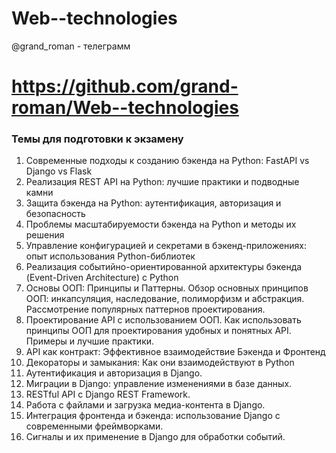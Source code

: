 # Web--technologies

@grand_roman - телеграмм 

# https://github.com/grand-roman/Web--technologies


###  Темы для подготовки к экзамену


1. Современные подходы к созданию бэкенда на Python: FastAPI vs Django vs Flask
2. Реализация REST API на Python: лучшие практики и подводные камни
3. Защита бэкенда на Python: аутентификация, авторизация и безопасность
4. Проблемы масштабируемости бэкенда на Python и методы их решения
5. Управление конфигурацией и секретами в бэкенд-приложениях: опыт использования Python-библиотек
6. Реализация событийно-ориентированной архитектуры бэкенда (Event-Driven Architecture) с Python
7. Основы ООП: Принципы и Паттерны. Обзор основных принципов ООП: инкапсуляция, наследование, полиморфизм и абстракция. Рассмотрение популярных паттернов проектирования.
8. Проектирование API с использованием ООП. Как использовать принципы ООП для проектирования удобных и понятных API. Примеры и лучшие практики.
9. API как контракт: Эффективное взаимодействие Бэкенда и Фронтенд
10. Декораторы и замыкания: Как они взаимодействуют в Python
11. Аутентификация и авторизация в Django.
12. Миграции в Django: управление изменениями в базе данных.
13. RESTful API с Django REST Framework.
14. Работа с файлами и загрузка медиа-контента в Django.
15. Интеграция фронтенда и бэкенда: использование Django с современными фреймворками.
16. Сигналы и их применение в Django для обработки событий.